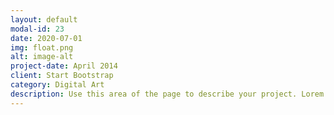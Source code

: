 ```yaml
---
layout: default
modal-id: 23
date: 2020-07-01
img: float.png
alt: image-alt
project-date: April 2014
client: Start Bootstrap
category: Digital Art
description: Use this area of the page to describe your project. Lorem ipsum dolor sit amet, consectetur adipisicing elit. Mollitia neque assumenda ipsam nihil, molestias magnam, recusandae quos quis inventore quisquam velit asperiores, vitae? Reprehenderit soluta, eos quod consequuntur itaque. Nam.
---
```

